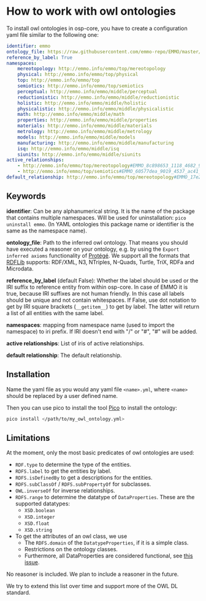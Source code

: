 # How to work with owl ontologies

To install owl ontologies in osp-core, you have to create a configuration yaml file similar
to the following one:

```yaml
identifier: emmo
ontology_file: https://raw.githubusercontent.com/emmo-repo/EMMO/master/emmo-inferred.owl
reference_by_label: True
namespaces:
    mereotopology: http://emmo.info/emmo/top/mereotopology
    physical: http://emmo.info/emmo/top/physical
    top: http://emmo.info/emmo/top
    semiotics: http://emmo.info/emmo/top/semiotics
    perceptual: http://emmo.info/emmo/middle/perceptual
    reductionistic: http://emmo.info/emmo/middle/reductionistic
    holistic: http://emmo.info/emmo/middle/holistic
    physicalistic: http://emmo.info/emmo/middle/physicalistic
    math: http://emmo.info/emmo/middle/math
    properties: http://emmo.info/emmo/middle/properties
    materials: http://emmo.info/emmo/middle/materials
    metrology: http://emmo.info/emmo/middle/metrology
    models: http://emmo.info/emmo/middle/models
    manufacturing: http://emmo.info/emmo/middle/manufacturing
    isq: http://emmo.info/emmo/middle/isq
    siunits: http://emmo.info/emmo/middle/siunits
active_relationships:
    - http://emmo.info/emmo/top/mereotopology#EMMO_8c898653_1118_4682_9bbf_6cc334d16a99
    - http://emmo.info/emmo/top/semiotics#EMMO_60577dea_9019_4537_ac41_80b0fb563d41
default_relationship: http://emmo.info/emmo/top/mereotopology#EMMO_17e27c22_37e1_468c_9dd7_95e137f73e7f
```

## Keywords

**identifier**: Can be any alphanumerical string. It is the name of the package
that contains multiple namespaces. Will be used for uninstallation: `pico uninstall emmo`.
(In YAML ontologies this package name or identifier is the same as the namespace name).

**ontology_file**: Path to the inferred owl ontology. That means you should
have executed a reasoner on your ontology, e.g. by using the `Export inferred axioms`
functionality of [Protégé](https://protege.stanford.edu/).
We support all the formats that [RDFLib](https://rdflib.readthedocs.io/) supports:
RDF/XML, N3, NTriples, N-Quads, Turtle, TriX, RDFa and Microdata.

**reference_by_label** (default False): Whether the label should be used or the IRI suffix to reference
entity from within osp-core. In case of EMMO it is true, because IRI suffixes are not
human friendly. In this case all labels should be unique and not contain whitespaces.
If False, use dot notation to get by IRI square brackets (`__getitem__`) to get by label.
The latter will return a list of all entities with the same label.

**namespaces**: mapping from namespace name (used to import the namespace) to iri prefix.
If IRI doesn't end with "/" or "#", "#" will be added.

**active relationships**:
List of iris of active relationships.

**default relationship**:
The default relationship.

## Installation

Name the yaml file as you would any yaml file `<name>.yml`, where `<name>` should be replaced by a user defined name.

Then you can use pico to install the tool [Pico](#pico-installs-cuds-ontologies)
to install the ontology:

```sh
pico install </path/to/my_owl_ontology.yml>
```

## Limitations

At the moment, only the most basic predicates of owl ontologies are used:

- `RDF.type` to determine the type of the entities.
- `RDFS.label` to get the entities by label.
- `RDFS.isDefinedBy` to get a descriptions for the entities.
- `RDFS.subClassOf` / `RDFS.subPropertyOf` for subclasses.
- `OWL.inverseOf` for inverse relationships.
- `RDFS.range` to determine the datatype of `DataProperties`. These are the supported
  datatypes:
  - `XSD.boolean`
  - `XSD.integer`
  - `XSD.float`
  - `XSD.string`
- To get the attributes of an owl class, we use
  - The `RDFS.domain` of the `DatatypeProperties`, if it is a simple class.
  - Restrictions on the ontology classes.
  - Furthermore, all DataProperties are considered functional, see [this issue](https://github.com/simphony/osp-core/issues/416).

No reasoner is included. We plan to include a reasoner in the
future.

We try to extend this list over time and support more of the
OWL DL standard.
